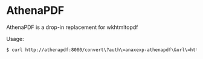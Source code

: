 # AthenaPDF

AthenaPDF is a drop-in replacement for wkhtmltopdf

Usage:

```bash
$ curl http://athenapdf:8080/convert\?auth\=anaxexp-athenapdf\&url\=http://google.com/ |> out.pdf
```
